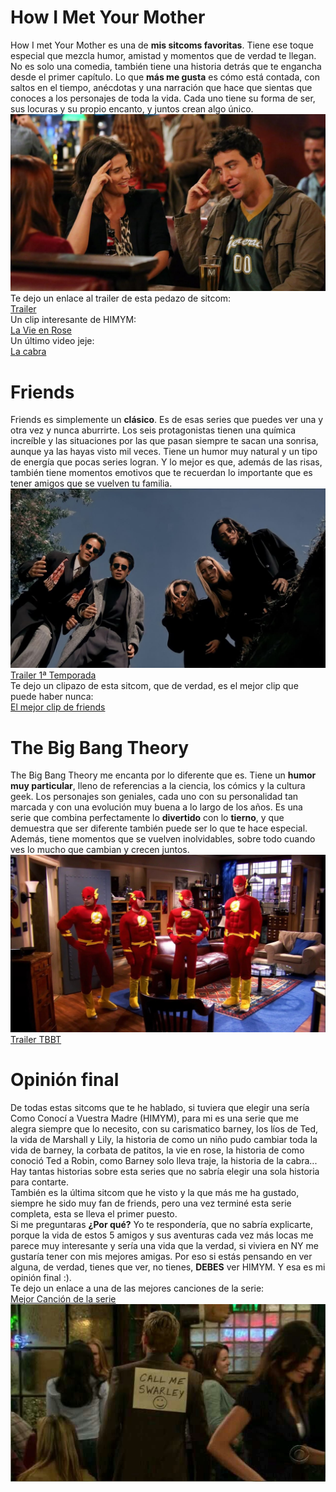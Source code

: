 # How I Met Your Mother

How I met Your Mother es una de **mis sitcoms favoritas**. Tiene ese toque especial que mezcla humor, amistad y momentos que de verdad te llegan. No es solo una comedia, también tiene una historia detrás que te engancha desde el primer capítulo.
Lo que **más me gusta** es cómo está contada, con saltos en el tiempo, anécdotas y una narración que hace que sientas que conoces a los personajes de toda la vida. Cada uno tiene su forma de ser, sus locuras y su propio encanto, y juntos crean algo único.
<br/>
<img src = photos/HYMYM.jpg>
<br/>
Te dejo un enlace al trailer de esta pedazo de sitcom:<br/>
<a href = "https://www.youtube.com/embed/cjJLEYMzpjc?si=MEVKxB0xqyr6jlbV">Trailer</a><br/>
Un clip interesante de HIMYM:<br/>
<a href = "https://www.youtube.com/embed/8Bw5Z0rBteY?si=NY9yms5VzO4qtiTb">La Vie en Rose</a><br/>
Un último video jeje:<br/>
<a href = "https://www.youtube.com/embed/d9u1ISvnG4k?si=YVR4-MQoyc8h5j_f">La cabra</a>



# Friends

Friends es simplemente un **clásico**. Es de esas series que puedes ver una y otra vez y nunca aburrirte. Los seis protagonistas tienen una química increíble y las situaciones por las que pasan siempre te sacan una sonrisa, aunque ya las hayas visto mil veces.
Tiene un humor muy natural y un tipo de energía que pocas series logran. Y lo mejor es que, además de las risas, también tiene momentos emotivos que te recuerdan lo importante que es tener amigos que se vuelven tu familia.
<br/>
<img src = photos/friends.jpg>
<a href = "https://www.youtube.com/embed/Zg2LCD5QOJs?si=KBdtjmx88TFhKbbO">Trailer 1ª Temporada</a><br/>
Te dejo un clipazo de esta sitcom, que de verdad, es el mejor clip que puede haber nunca:<br/>
<a href = "https://www.youtube.com/embed/GQWPpRBgkXw?si=eD3g_EJEWpYgaFkI">El mejor clip de friends</a>


# The Big Bang Theory

The Big Bang Theory me encanta por lo diferente que es. Tiene un **humor muy particular**, lleno de referencias a la ciencia, los cómics y la cultura geek. Los personajes son geniales, cada uno con su personalidad tan marcada y con una evolución muy buena a lo largo de los años.
Es una serie que combina perfectamente lo **divertido** con lo **tierno**, y que demuestra que ser diferente también puede ser lo que te hace especial. Además, tiene momentos que se vuelven inolvidables, sobre todo cuando ves lo mucho que cambian y crecen juntos.
<br/>
<img src = photos/BBT.jpg>
<a href = "https://www.youtube.com/embed/WBb3fojgW0Q?si=9e5sf-6jk1HanSBm">Trailer TBBT</a>

# Opinión final
De todas estas sitcoms que te he hablado, si tuviera que elegir una sería Como Conocí a Vuestra Madre (HIMYM), para mi es una serie que me alegra siempre que lo necesito, con su carismatico barney, los líos de Ted, la vida de Marshall y Lily, la historia de como un niño pudo cambiar toda la vida de barney, la corbata de patitos, la vie en rose, la historia de como conoció Ted a Robin, como Barney solo lleva traje, la historia de la cabra...<br/>
Hay tantas historias sobre esta series que no sabría elegir una sola historia para contarte.<br/>
También es la última sitcom que he visto y la que más me ha gustado, siempre he sido muy fan de friends, pero una vez terminé esta serie completa, esta se lleva el primer puesto.<br/>
Si me preguntaras **¿Por qué?** Yo te respondería, que no sabría explicarte, porque la vida de estos 5 amigos y sus aventuras cada vez más locas me parece muy interesante y sería una vida que la verdad, si viviera en NY me gustaría tener con mis mejores amigas.
Por eso si estás pensando en ver alguna, de verdad, tienes que ver, no tienes, **DEBES** ver HIMYM.
Y esa es mi opinión final :).<br/>
Te dejo un enlace a una de las mejores canciones de la serie:<br/>
<a href = "https://www.youtube.com/embed/z_AgCzt9zcM?si=unWYkLjY4QgwGuhc">Mejor Canción de la serie</a><br/>
                                          <img src = photos/swarley.jpg>
